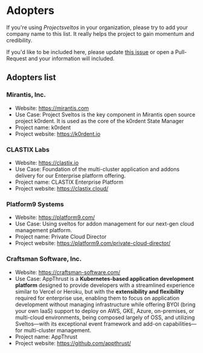 # Adopters

If you're using _Projectsveltos_ in your organization, please try to add your company name to this list. 
It really helps the project to gain momentum and credibility.

If you'd like to be included here, please update [this issue](https://github.com/projectsveltos/adopters/issues/1) or open a Pull-Request and your information will included.

## Adopters list 

### Mirantis, Inc.
- Website: https://mirantis.com
- Use Case: Project Sveltos is the key component in Mirantis open source project k0rdent.  It is used as the core of the k0rdent State Manager
- Project name: k0rdent
- Project website: https://k0rdent.io

### CLASTIX Labs

- Website: https://clastix.io
- Use Case: Foundation of the multi-cluster application and addons delivery for our Enterprise platform offering.
- Project name: CLASTIX Enterprise Platform
- Project website: https://clastix.cloud/

### Platform9 Systems

- Website: https://platform9.com/
- Use Case: Using sveltos for addon management for our next-gen cloud management platform.
- Project name: Private Cloud Director
- Project website: https://platform9.com/private-cloud-director/

### Craftsman Software, Inc.

- Website: <https://craftsman-software.com/>
- Use Case: AppThrust is a **Kubernetes-based application development platform** designed to provide developers with a streamlined experience similar to Vercel or Heroku, but with the **extensibility and flexibility** required for enterprise use, enabling them to focus on application development without managing infrastructure while offering BYOI (bring your own IaaS) support to deploy on AWS, GKE, Azure, on-premises, or multi-cloud environments, being composed largely of OSS, and utilizing Sveltos—with its exceptional event framework and add-on capabilities—for multi-cluster management.
- Project name: AppThrust
- Project website: <https://github.com/appthrust/>
